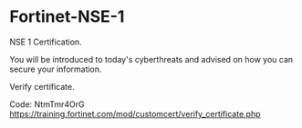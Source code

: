 # Fortinet-NSE-1
NSE 1 Certification.

You will be introduced to today's cyberthreats and advised on how you can secure your information. 

Verify certificate. 

Code: NtmTmr4OrG
https://training.fortinet.com/mod/customcert/verify_certificate.php
